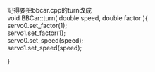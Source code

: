 記得要把bbcar.cpp的turn改成  
void BBCar::turn( double speed, double factor ){  
servo0.set_factor(1);  
servo1.set_factor(1);  
servo0.set_speed(speed);  
servo1.set_speed(speed);  

}
